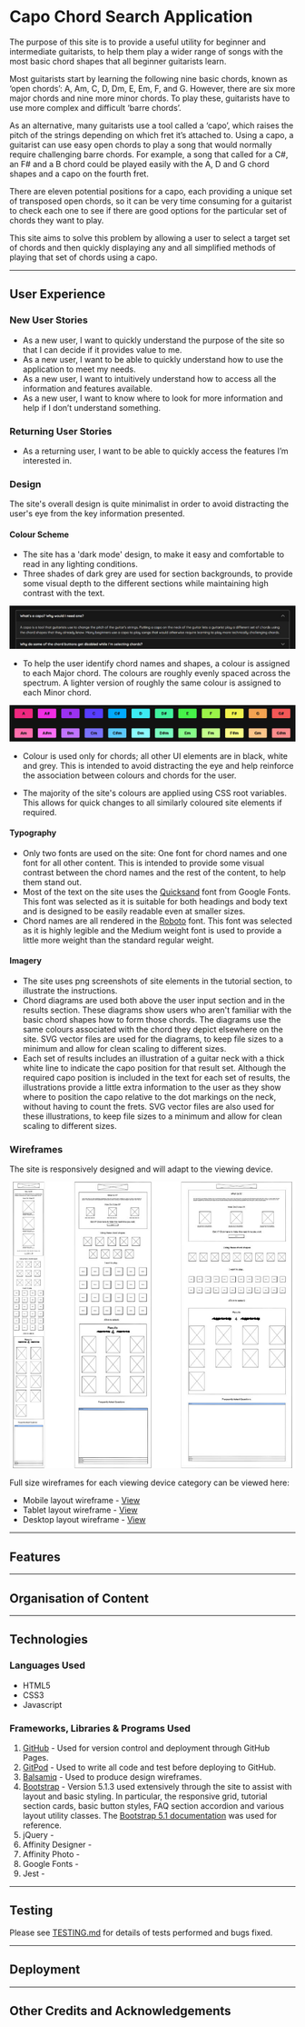 # Capo Chord Search Application

The purpose of this site is to provide a useful utility for beginner and intermediate guitarists, to help them play a wider range of songs with the most basic chord shapes that all beginner guitarists learn. 

Most guitarists start by learning the following nine basic chords, known as ‘open chords’: A, Am, C, D, Dm, E, Em, F, and G. However, there are six more major chords and nine more minor chords. To play these, guitarists have to use more complex and difficult ‘barre chords’. 

As an alternative, many guitarists use a tool called a ‘capo’, which raises the pitch of the strings depending on which fret it’s attached to. Using a capo, a guitarist can use easy open chords to play a song that would normally require challenging barre chords. For example, a song that called for a C#, an F# and a B chord could be played easily with the A, D and G chord shapes and a capo on the fourth fret.

There are eleven potential positions for a capo, each providing a unique set of transposed open chords, so it can be very time consuming for a guitarist to check each one to see if there are good options for the particular set of chords they want to play. 

This site aims to solve this problem by allowing a user to select a target set of chords and then quickly displaying any and all simplified methods of playing that set of chords using a capo.

***

## User Experience

### New User Stories

* As a new user, I want to quickly understand the purpose of the site so that I can decide if it provides value to me.
* As a new user, I want to be able to quickly understand how to use the application to meet my needs.
* As a new user, I want to intuitively understand how to access all the information and features available.
* As a new user, I want to know where to look for more information and help if I don’t understand something.

### Returning User Stories

* As a returning user, I want to be able to quickly access the features I’m interested in.

### Design

The site's overall design is quite minimalist in order to avoid distracting the user's eye from the key information presented. 

#### Colour Scheme

* The site has a 'dark mode' design, to make it easy and comfortable to read in any lighting conditions.
* Three shades of dark grey are used for section backgrounds, to provide some visual depth to the different sections while maintaining high contrast with the text.

![Illustration of three shades of grey applied to FAQ section](documentation/readme-images/faq.jpg)

* To help the user identify chord names and shapes, a colour is assigned to each Major chord. The colours are roughly evenly spaced across the spectrum. A lighter version of roughly the same colour is assigned to each Minor chord.

![Illustration of colour scheme applied to application buttons](documentation/readme-images/buttons.jpg)

* Colour is used only for chords; all other UI elements are in black, white and grey. This is intended to avoid distracting the eye and help reinforce the association between colours and chords for the user.

* The majority of the site's colours are applied using CSS root variables. This allows for quick changes to all similarly coloured site elements if required.

#### Typography

* Only two fonts are used on the site: One font for chord names and one font for all other content. This is intended to provide some visual contrast between the chord names and the rest of the content, to help them stand out.
* Most of the text on the site uses the [Quicksand](https://fonts.google.com/specimen/Quicksand) font from Google Fonts. This font was selected as it is suitable for both headings and body text and is designed to be easily readable even at smaller sizes.
* Chord names are all rendered in the [Roboto](https://fonts.google.com/specimen/Roboto) font. This font was selected as it is highly legible and the Medium weight font is used to provide a little more weight than the standard regular weight.

#### Imagery

* The site uses png screenshots of site elements in the tutorial section, to illustrate the instructions.
* Chord diagrams are used both above the user input section and in the results section. These diagrams show users who aren't familiar with the basic chord shapes how to form those chords. The diagrams use the same colours associated with the chord they depict elsewhere on the site. SVG vector files are used for the diagrams, to keep file sizes to a minimum and allow for clean scaling to different sizes.
* Each set of results includes an illustration of a guitar neck with a thick white line to indicate the capo position for that result set. Although the required capo position is included in the text for each set of results, the illustrations provide a little extra information to the user as they show where to position the capo relative to the dot markings on the neck, without having to count the frets. SVG vector files are also used for these illustrations, to keep file sizes to a minimum and allow for clean scaling to different sizes.

### Wireframes

The site is responsively designed and will adapt to the viewing device.

![Combined image of mobile, tablet and desktop wireframes](documentation/wireframes/wireframes.jpg)

Full size wireframes for each viewing device category can be viewed here:

* Mobile layout wireframe - [View](documentation/wireframes/mobile.png)
* Tablet layout wireframe - [View](documentation/wireframes/tablet.png)
* Desktop layout wireframe - [View](documentation/wireframes/desktop.png)


***

## Features



***

## Organisation of Content



***

## Technologies

### Languages Used

* HTML5
* CSS3
* Javascript

### Frameworks, Libraries & Programs Used

1. [GitHub](https://github.com/) - Used for version control and deployment through GitHub Pages.
2. [GitPod](https://gitpod.io/) - Used to write all code and test before deploying to GitHub.
3. [Balsamiq](https://balsamiq.com/) - Used to produce design wireframes.
4. [Bootstrap](https://getbootstrap.com/) - Version 5.1.3 used extensively through the site to assist with layout and basic styling. In particular, the responsive grid, tutorial section cards, basic button styles, FAQ section accordion and various layout utility classes. The [Bootstrap 5.1 documentation](https://getbootstrap.com/docs/5.1/getting-started/introduction/) was used for reference.
5. jQuery - 
6. Affinity Designer - 
7. Affinity Photo - 
8. Google Fonts - 
9. Jest - 

***

## Testing

Please see [TESTING.md](TESTING.md) for details of tests performed and bugs fixed.

***

## Deployment

***

## Other Credits and Acknowledgements
